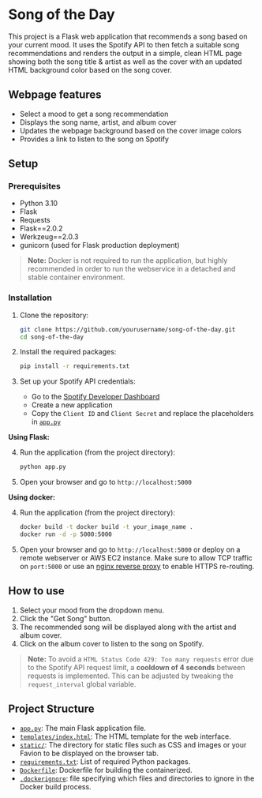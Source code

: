 # Song of the Day

This project is a Flask web application that recommends a song based on your current mood. It uses the Spotify API to then fetch a suitable song recommendations and renders the output in a simple, clean HTML page showing both the song title & artist as well as the cover with an updated HTML background color based on the song cover.

## Webpage features

- Select a mood to get a song recommendation
- Displays the song name, artist, and album cover
- Updates the webpage background based on the cover image colors
- Provides a link to listen to the song on Spotify

## Setup

### Prerequisites

- Python 3.10
- Flask
- Requests
- Flask==2.0.2
- Werkzeug==2.0.3
- gunicorn (used for Flask production deployment)

> **Note:** Docker is not required to run the application, but highly recommended in order to run the webservice in a detached and stable container environment.

### Installation

1. Clone the repository:
    ```sh
    git clone https://github.com/yourusername/song-of-the-day.git
    cd song-of-the-day
    ```

2. Install the required packages:
    ```sh
    pip install -r requirements.txt
    ```

3. Set up your Spotify API credentials:
    - Go to the [Spotify Developer Dashboard](https://developer.spotify.com/dashboard/)
    - Create a new application
    - Copy the `Client ID` and `Client Secret` and replace the placeholders in [`app.py`](app.py)

**Using Flask:**

4. Run the application (from the project directory):
    ```sh
    python app.py
    ```

5. Open your browser and go to `http://localhost:5000`

**Using docker:**

4. Run the application (from the project directory):
    ```sh
    docker build -t docker build -t your_image_name .
    docker run -d -p 5000:5000
    ```

5. Open your browser and go to `http://localhost:5000` or deploy on a remote webserver or AWS EC2 instance. Make sure to allow TCP traffic on `port:5000` or use an [nginx reverse proxy](https://docs.nginx.com/nginx/admin-guide/web-server/reverse-proxy/) to enable HTTPS re-routing.


## How to use

1. Select your mood from the dropdown menu.
2. Click the "Get Song" button.
3. The recommended song will be displayed along with the artist and album cover.
4. Click on the album cover to listen to the song on Spotify.

>**Note:** To avoid a `HTML Status Code 429: Too many requests` error due to the Spotify API request limit, a **cooldown of 4 seconds** between requests is implemented. This can be adjusted by tweaking the `request_interval` global variable.

## Project Structure

- [`app.py`](app.py): The main Flask application file.
- [`templates/index.html`](templates/index.html): The HTML template for the web interface.
- [`static/`](static/): The directory for static files such as CSS and images or your Favion to be displayed on the browser tab.
- [`requirements.txt`](requirements.txt): List of required Python packages.
- [`Dockerfile`](Dockerfile): Dockerfile for building the containerized.
- [`.dockerignore`](.dockerignore): file specifying which files and directories to ignore in the Docker build process.